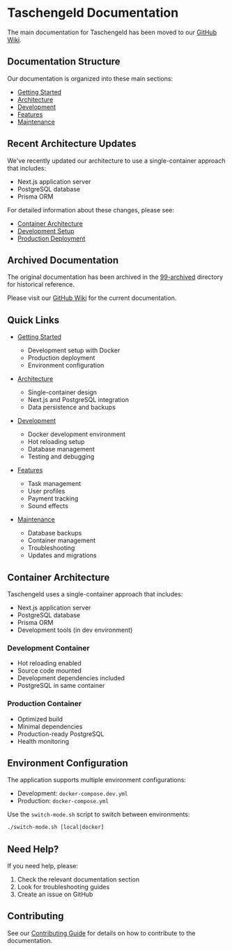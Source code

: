 # Taschengeld Documentation

The main documentation for Taschengeld has been moved to our [GitHub Wiki](https://github.com/barneephife/tgeld/wiki).

## Documentation Structure

Our documentation is organized into these main sections:

- [Getting Started](https://github.com/barneephife/tgeld/wiki/Getting-Started)
- [Architecture](https://github.com/barneephife/tgeld/wiki/Architecture)
- [Development](https://github.com/barneephife/tgeld/wiki/Development)
- [Features](https://github.com/barneephife/tgeld/wiki/Features)
- [Maintenance](https://github.com/barneephife/tgeld/wiki/Maintenance)

## Recent Architecture Updates

We've recently updated our architecture to use a single-container approach that includes:

- Next.js application server
- PostgreSQL database
- Prisma ORM

For detailed information about these changes, please see:

- [Container Architecture](https://github.com/barneephife/tgeld/wiki/Architecture#container-architecture)
- [Development Setup](https://github.com/barneephife/tgeld/wiki/Development#development-environment)
- [Production Deployment](https://github.com/barneephife/tgeld/wiki/Deployment)

## Archived Documentation

The original documentation has been archived in the [99-archived](99-archived) directory for historical reference.

Please visit our [GitHub Wiki](https://github.com/barneephife/tgeld/wiki) for the current documentation.

## Quick Links

- [Getting Started](1-getting-started/quick-start.md)

  - Development setup with Docker
  - Production deployment
  - Environment configuration

- [Architecture](2-architecture/overview.md)

  - Single-container design
  - Next.js and PostgreSQL integration
  - Data persistence and backups

- [Development](3-development/setup.md)

  - Docker development environment
  - Hot reloading setup
  - Database management
  - Testing and debugging

- [Features](4-features/task-management.md)

  - Task management
  - User profiles
  - Payment tracking
  - Sound effects

- [Maintenance](5-maintenance/backup-restore.md)
  - Database backups
  - Container management
  - Troubleshooting
  - Updates and migrations

## Container Architecture

Taschengeld uses a single-container approach that includes:

- Next.js application server
- PostgreSQL database
- Prisma ORM
- Development tools (in dev environment)

### Development Container

- Hot reloading enabled
- Source code mounted
- Development dependencies included
- PostgreSQL in same container

### Production Container

- Optimized build
- Minimal dependencies
- Production-ready PostgreSQL
- Health monitoring

## Environment Configuration

The application supports multiple environment configurations:

- Development: `docker-compose.dev.yml`
- Production: `docker-compose.yml`

Use the `switch-mode.sh` script to switch between environments:

```bash
./switch-mode.sh [local|docker]
```

## Need Help?

If you need help, please:

1. Check the relevant documentation section
2. Look for troubleshooting guides
3. Create an issue on GitHub

## Contributing

See our [Contributing Guide](3-development/contributing.md) for details on how to contribute to the documentation.
